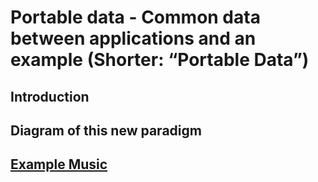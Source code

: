 # Portable data - Common data between applications and an example (Shorter: “Portable Data”)

## Introduction

## Diagram of this new paradigm

## [Example Music](https://schema.org/MusicPlaylist)